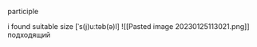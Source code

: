 participle

i found suitable size
[ˈs(j)uːtəb(ə)l]
![[Pasted image 20230125113021.png]]
подходящий

